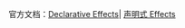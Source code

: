 官方文档：[Declarative Effects](https://redux-saga.js.org/docs/basics/DeclarativeEffects.html)|
[声明式 Effects](https://redux-saga-in-chinese.js.org/docs/basics/DeclarativeEffects.html)